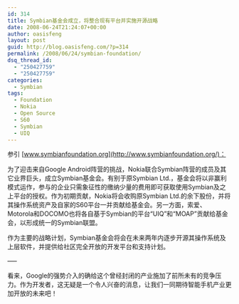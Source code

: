 ```yaml
---
id: 314
title: Symbian基金会成立，将整合现有平台并实施开源战略
date: 2008-06-24T21:24:07+00:00
author: oasisfeng
layout: post
guid: http://blog.oasisfeng.com/?p=314
permalink: /2008/06/24/symbian-foundation/
dsq_thread_id:
  - "250427759"
  - "250427759"
categories:
  - Symbian
tags:
  - Foundation
  - Nokia
  - Open Source
  - S60
  - Symbian
  - UIQ
---
```

参引 [www.symbianfoundation.org](http://www.symbianfoundation.org/)：

为了迎击来自Google Android阵营的挑战，Nokia联合Symbian阵营的成员及其它业界巨头，成立Symbian基金会。有别于原Symbian Ltd.，基金会将以非赢利模式运作，参与的企业只需象征性的缴纳少量的费用即可获取使用Symbian及之上平台的授权。作为初期贡献，Nokia将会收购原Symbian Ltd.的余下股份，并将其操作系统资产及自家的S60平台一并贡献给基金会。另一方面，索爱、Motorola和DOCOMO也将各自基于Symbian的平台“UIQ”和“MOAP”贡献给基金会，以形成统一的Symbian联盟。

作为主要的战略计划，Symbian基金会将会在未来两年内逐步开源其操作系统及上层软件，并提供给社区完全开放的开发平台和支持计划。

&#8212;&#8211;
  
看来，Google的强势介入的确给这个曾经封闭的产业施加了前所未有的竞争压力。作为开发者，这无疑是一个令人兴奋的消息，让我们一同期待智能手机产业更加开放的未来吧！